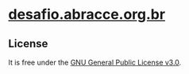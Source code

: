 # [desafio.abracce.org.br](http://desafio.abracce.org.br)


## License ##

It is free under the [GNU General Public License v3.0](/LICENSE).
